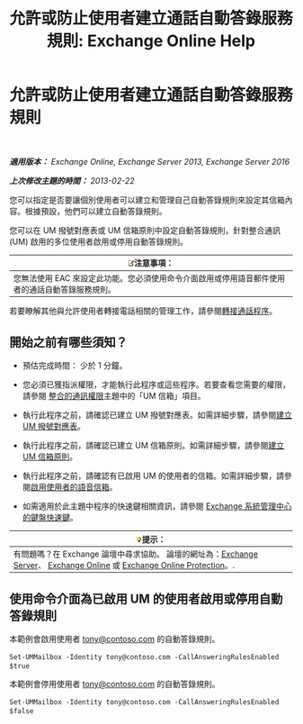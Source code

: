﻿---
title: '允許或防止使用者建立通話自動答錄服務規則: Exchange Online Help'
TOCTitle: 允許或防止使用者建立通話自動答錄服務規則
ms:assetid: 81863440-8b21-4523-bdab-6a2311889a0d
ms:mtpsurl: https://technet.microsoft.com/zh-tw/library/Dd298097(v=EXCHG.150)
ms:contentKeyID: 50554017
ms.date: 05/23/2018
mtps_version: v=EXCHG.150
ms.translationtype: MT
---

# 允許或防止使用者建立通話自動答錄服務規則

 

_**適用版本：** Exchange Online, Exchange Server 2013, Exchange Server 2016_

_**上次修改主題的時間：** 2013-02-22_

您可以指定是否要讓個別使用者可以建立和管理自己自動答錄規則來設定其信箱內容。根據預設，他們可以建立自動答錄規則。

您可以在 UM 撥號對應表或 UM 信箱原則中設定自動答錄規則，針對整合通訊 (UM) 啟用的多位使用者啟用或停用自動答錄規則。

<table>
<thead>
<tr class="header">
<th><img src="images/Bb124558.note(EXCHG.150).gif" title="注意事項" alt="注意事項" />注意事項：</th>
</tr>
</thead>
<tbody>
<tr class="odd">
<td>您無法使用 EAC 來設定此功能。您必須使用命令介面啟用或停用語音郵件使用者的通話自動答錄服務規則。</td>
</tr>
</tbody>
</table>


若要瞭解其他與允許使用者轉接電話相關的管理工作，請參閱[轉接通話程序](forwarding-calls-procedures-exchange-2013-help.md)。

## 開始之前有哪些須知？

  - 預估完成時間： 少於 1 分鐘。

  - 您必須已獲指派權限，才能執行此程序或這些程序。若要查看您需要的權限，請參閱 [整合的通訊權限](unified-messaging-permissions-exchange-2013-help.md)主題中的「UM 信箱」項目。

  - 執行此程序之前，請確認已建立 UM 撥號對應表。如需詳細步驟，請參閱[建立 UM 撥號對應表](create-a-um-dial-plan-exchange-2013-help.md)。

  - 執行此程序之前，請確認已建立 UM 信箱原則。如需詳細步驟，請參閱[建立 UM 信箱原則](create-a-um-mailbox-policy-exchange-2013-help.md)。

  - 執行此程序之前，請確認有已啟用 UM 的使用者的信箱。如需詳細步驟，請參閱[啟用使用者的語音信箱](enable-a-user-for-voice-mail-exchange-2013-help.md)。

  - 如需適用於此主題中程序的快速鍵相關資訊，請參閱 [Exchange 系統管理中心的鍵盤快速鍵](keyboard-shortcuts-in-the-exchange-admin-center-exchange-online-protection-help.md)。

<table>
<thead>
<tr class="header">
<th><img src="images/Bb124558.tip(EXCHG.150).gif" title="提示" alt="提示" />提示：</th>
</tr>
</thead>
<tbody>
<tr class="odd">
<td>有問題嗎？在 Exchange 論壇中尋求協助。 論壇的網址為：<a href="https://go.microsoft.com/fwlink/p/?linkid=60612">Exchange Server</a>、 <a href="https://go.microsoft.com/fwlink/p/?linkid=267542">Exchange Online</a> 或 <a href="https://go.microsoft.com/fwlink/p/?linkid=285351">Exchange Online Protection</a>。.</td>
</tr>
</tbody>
</table>


## 使用命令介面為已啟用 UM 的使用者啟用或停用自動答錄規則

本範例會啟用使用者 tony@contoso.com 的自動答錄規則。

    Set-UMMailbox -Identity tony@contoso.com -CallAnsweringRulesEnabled $true

本範例會停用使用者 tony@contoso.com 的自動答錄規則。

    Set-UMMailbox -Identity tony@contoso.com -CallAnsweringRulesEnabled $false

